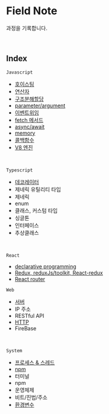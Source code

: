 # Field Note

과정을 기록합니다.

<br>

## Index

`Javascript`

- [호이스팅](./Documents/javascript/hoisting.md)
- [연산자](./Documents/javascript/destructureing.md)
- [구조분해할당](./Documents/javascript/destructureing.md)
- [parameter/argument](.Documents/Log.md/#parameter--argument)
- [이벤트위임](./Documents/javascript/eventDelegation.md)
- [fetch 메서드](./Documents/javascript/fetch.md)
- [async/await](.javascript/Documents/async/async.js)
- [memory](./Documents/javascript/memory.md)
- [콜백함수](./Documents/javascript/callbackFn.md)
- [V8 엔진](.javascript/Documents/v8-debug.md)

<br>

`Typescript`

- [데코레이터](./Documents/typescript/decorator.md)
- 제네릭 유틸리티 타입
- 제네릭
- enum
- 클래스, 커스텀 타입
- 싱글톤
- 인터페이스
- 추상클래스

<br>

`React`

- [declarative programming](./Documents/react/declarative.md)
- [Redux, reduxJs/toolkit, React-redux](./Documents/react/redux.md)
- [React router](./Documents/react/react-router.md)
  <br>

`Web`

- [서버](./Documents/web/server.md)
- IP 주소
- RESTful API
- [HTTP](./Documents/web/http.md)
- FireBase

<br>

`System`

- [프로세스 & 스레드](./Documents/system/process.md)
- [npm](./Documents/system/nodeJs.md)
- 터미널
- npm
- 운영체제
- 비트/진법/주소
- [환경변수](./Documents/system/envVari.md)

<br><br><br>
